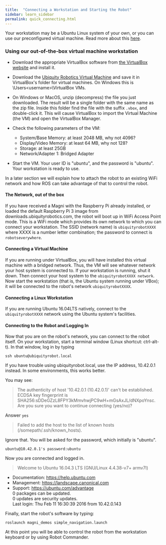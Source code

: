 ```yaml
---
title:  "Connecting a Workstation and Starting the Robot"
sidebar: learn_sidebar
permalink: quick_connecting.html
---
```


Your workstation may be a Ubuntu Linux system of your own, or you can use our preconfigured virtual machine.  Read more about this [here](need_to_know).

<!-- *{ Wayne: Shouldn't we use .ova instead of .vdi ?  That way people can use other virtual
   machine emulators to run the image.  Note to Joe--try this, and document if possible } -->

### Using our out-of-the-box virtual machine workstation

* Download the appropriate VirtualBox software from [the VirtualBox website](https://www.virtualbox.org/wiki/Downloads) and install it.

*  Download the [Ubiquity Robotics Virtual Machine](https://downloads.ubiquityrobotics.com/vm.html) and save it in VirtualBox's folder for virtual machines.  On Windows this is \Users\<username>\VirtualBox VMs.

* On Windows or MacOS, unzip (decompress) the file you just downloaded. The result will be a single folder with the same name as the zip file.  Inside this folder find the file with the suffix `.vbox`, and double-click it.  This will cause VirtualBox to import the Virtual Machine (the VM) and open the VirtualBox Manager.

* Check the following parameters of the VM:

  * System/Base Memory: at least 2048 MB, why not 4096?
  * Display/Video Memory: at least 64 MB, why not 128?
  * Storage: at least 25GB
  * Network/Adapter 1: Bridged Adapter

* Start the VM. Your user ID is "ubuntu", and the password is "ubuntu".
Your workstation is ready to use.

In a later section we will explain how to attach the robot to an existing WiFi network and how ROS can take advantage of that to control the robot.

#### The Network, out of the box

If you have received a Magni with the Raspberry Pi already installed, or loaded the default Raspberry Pi 3 image from downloads.ubiquityrobotics.com, the robot will boot up in WiFi Access Point mode. This is a WiFi mode which provides its own network to which you can connect your workstation.  The SSID (network name) is `ubiquityrobotXXXX` where XXXX is a number letter combination; the password to connect is `robotseverywhere`.

#### Connecting a Virtual Machine

If you are running under VirtualBox, you will have installed this virtual machine with a bridged network.  Thus, the VM will see whatever network your host system is connected to. If your workstation is running, shut it down. Then connect your host system to the `ubiquityrobotXXXX network`.  Now start the workstation (that is, the Ubuntu system running under VBox); it will be connected to the robot's network `ubiquityrobotXXXX`.

#### Connecting a Linux Workstation

If you are running Ubuntu 16.04LTS natively, connect to the `ubiquityrobotXXXX` network using the Ubuntu system's facilities.

#### Connecting to the Robot and Logging In

Now that you are on the robot's network, you can connect to the robot itself. On your workstation, start a terminal window (Linux shortcut: ctrl-alt-t). In that window, log in by typing

```ssh ubuntu@ubiquityrobot.local```

 If you have trouble using ubiquityrobot.local, use the IP address, 10.42.0.1 instead. In some environments, this works better.

You may see:

>The authenticity of host '10.42.0.1 (10.42.0.1)' can't be established.  
    ECDSA key fingerprint is SHA256:sDDeGZzL8FPY3kMmvhwjPC9wH+mGsAxJL/dNXpoYnsc.  
    Are you sure you want to continue connecting (yes/no)?

Answer `yes`

>Failed to add the host to the list of known hosts (/somepath/.ssh/known_hosts).

Ignore that. You will be asked for the password, which initially is "ubuntu".

```ubuntu@10.42.0.1's password:ubuntu```

Now you are connected and logged in.

>Welcome to Ubuntu 16.04.3 LTS (GNU/Linux 4.4.38-v7+ armv7l)
  * Documentation:  https://help.ubuntu.com
  * Management:     https://landscape.canonical.com
  * Support:        https://ubuntu.com/advantage  
  0 packages can be updated.  
  0 updates are security updates.  
 Last login: Thu Feb 11 16:30:39 2016 from 10.42.0.143

 Finally, start the robot's software by typing:

```roslaunch magni_demos simple_navigation.launch```  

At this point you will be able to control the robot from the workstation keyboard or by using Robot Commander.


